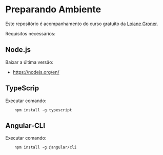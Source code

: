 # Preparando Ambiente
Este repositório é acompanhamento do curso gratuito da [Loiane Groner](https://www.youtube.com/watch?v=tPOMG0D57S0&list=PLGxZ4Rq3BOBoSRcKWEdQACbUCNWLczg2G).

Requisitos necessários:
## Node.js
Baixar a última versão:
* https://nodejs.org/en/

## TypeScrip
Executar comando:
```
    npm install -g typescript
```


## Angular-CLI
Executar comando:
```
    npm install -g @angular/cli
```